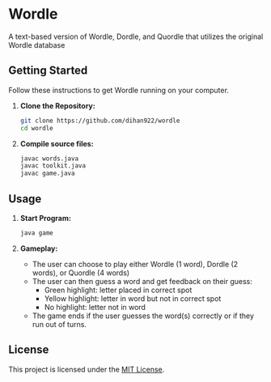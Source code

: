# Wordle

A text-based version of Wordle, Dordle, and Quordle that utilizes the original Wordle database

## Getting Started

Follow these instructions to get Wordle running on your computer.

1. **Clone the Repository:**
    ```bash
    git clone https://github.com/dihan922/wordle
    cd wordle
    ```

2. **Compile source files:**
    ```bash
    javac words.java
    javac toolkit.java
    javac game.java
    ```

## Usage

1. **Start Program:**
    ```bash
    java game
    ```

2. **Gameplay:**
    - The user can choose to play either Wordle (1 word), Dordle (2 words), or Quordle (4 words)
    - The user can then guess a word and get feedback on their guess: 
        - Green highlight: letter placed in correct spot
        - Yellow highlight: letter in word but not in correct spot
        - No highlight: letter not in word
    - The game ends if the user guesses the word(s) correctly or if they run out of turns.

## License

This project is licensed under the [MIT License](https://opensource.org/licenses/MIT).
